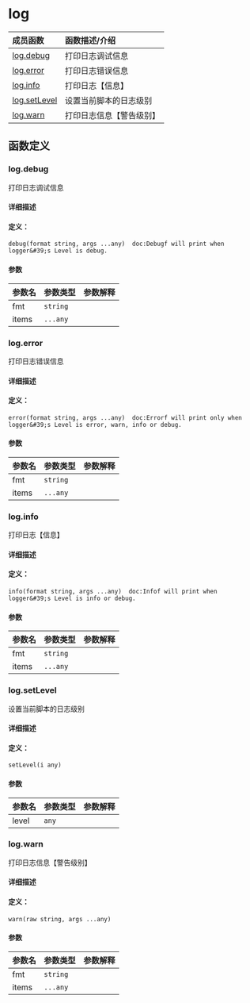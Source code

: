 # log


|成员函数|函数描述/介绍|
|:------|:--------|
 | [log.debug](#logdebug) | 打印日志调试信息 |
 | [log.error](#logerror) | 打印日志错误信息 |
 | [log.info](#loginfo) | 打印日志【信息】 |
 | [log.setLevel](#logsetlevel) | 设置当前脚本的日志级别 |
 | [log.warn](#logwarn) | 打印日志信息【警告级别】 |




 



## 函数定义

### log.debug

打印日志调试信息

#### 详细描述



#### 定义：

`debug(format string, args ...any)  doc:Debugf will print when logger&#39;s Level is debug.`


#### 参数

|参数名|参数类型|参数解释|
|:-----------|:---------- |:-----------|
| fmt | `string` |   |
| items | `...any` |   |




 

 
### log.error

打印日志错误信息

#### 详细描述



#### 定义：

`error(format string, args ...any)  doc:Errorf will print only when logger&#39;s Level is error, warn, info or debug.`


#### 参数

|参数名|参数类型|参数解释|
|:-----------|:---------- |:-----------|
| fmt | `string` |   |
| items | `...any` |   |




 

 
### log.info

打印日志【信息】

#### 详细描述



#### 定义：

`info(format string, args ...any)  doc:Infof will print when logger&#39;s Level is info or debug.`


#### 参数

|参数名|参数类型|参数解释|
|:-----------|:---------- |:-----------|
| fmt | `string` |   |
| items | `...any` |   |




 

 
### log.setLevel

设置当前脚本的日志级别

#### 详细描述



#### 定义：

`setLevel(i any)`


#### 参数

|参数名|参数类型|参数解释|
|:-----------|:---------- |:-----------|
| level | `any` |   |




 

 
### log.warn

打印日志信息【警告级别】

#### 详细描述



#### 定义：

`warn(raw string, args ...any)`


#### 参数

|参数名|参数类型|参数解释|
|:-----------|:---------- |:-----------|
| fmt | `string` |   |
| items | `...any` |   |




 

 



